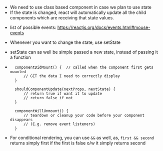 - We need to use class based component in case we plan to use state
- If the state is changed, react will automatically update all the child components which are receiving that state values.

* list of possible events: https://reactjs.org/docs/events.html#mouse-events
* Whenever you want to change the state, use setState
* setState can as well be simple passed a new state, instead of passing it a function
* ```
    componentDidMount() {  // called when the component first gets mounted
        // GET the data I need to correctly display
    }

    shouldComponentUpdate(nextProps, nextState) {
        // return true if want it to update
        // return false if not
    }

    componentWillUnmount() {
        // teardown or cleanup your code before your component disappears
        // (E.g. remove event listeners)
    }
  ```

* For conditional rendering, you can use `&&` as well, as, `first && second` returns simply first if the first is false o/w it simply returns second
